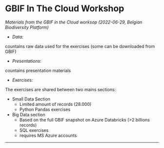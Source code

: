 # GBIF In The Cloud Workshop 

*Materials from the GBIF in the Cloud worksop (2022-06-29, Belgian Biodiversity Platform)*

* *Data:*

countains raw data used for the exercises (some can be downloaded from GBIF)

* *Presentations:*

countains presentation materials

* *Exercises:*

The exercises are shared between two mains sections:

 * Small Data Section
   * Limited amount of records (28.000)
   * Python Pandas exercises
 * Big Data section
   * Based on the full GBIF snapshot on Azure Databricks (>2 billions records)
   * SQL exercises
   * requires MS Azure accounts
  
 ***

 


